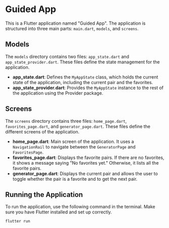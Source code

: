 # Guided App

This is a Flutter application named "Guided App". The application is structured into three main parts: `main.dart`, `models`, and `screens`.

## Models

The `models` directory contains two files: `app_state.dart` and `app_state_provider.dart`. These files define the state management for the application.

- **app_state.dart**: Defines the `MyAppState` class, which holds the current state of the application, including the current pair and the favorites.
- **app_state_provider.dart**: Provides the `MyAppState` instance to the rest of the application using the Provider package.

## Screens

The `screens` directory contains three files: `home_page.dart`, `favorites_page.dart`, and `generator_page.dart`. These files define the different screens of the application.

- **home_page.dart**: Main screen of the application. It uses a `NavigationRail` to navigate between the `GeneratorPage` and `FavoritesPage`.
- **favorites_page.dart**: Displays the favorite pairs. If there are no favorites, it shows a message saying "No favorites yet." Otherwise, it lists all the favorite pairs.
- **generator_page.dart**: Displays the current pair and allows the user to toggle whether the pair is a favorite and to get the next pair.

## Running the Application

To run the application, use the following command in the terminal. Make sure you have Flutter installed and set up correctly.

```bash
flutter run
